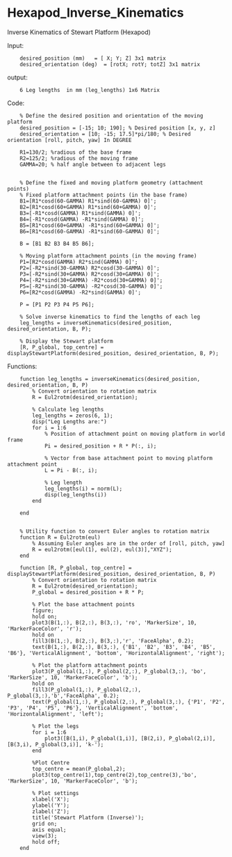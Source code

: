 # Hexapod_Inverse_Kinematics

Inverse Kinematics of Stewart Platform (Hexapod)

Input:  

        desired_position (mm)   = [ X; Y; Z] 3x1 matrix        
        desired_orientation (deg)  = [rotX; rotY; totZ] 3x1 matrix

output:
        
        6 Leg lengths  in mm (leg_lengths) 1x6 Matrix

Code:

        % Define the desired position and orientation of the moving platform
        desired_position = [-15; 10; 190]; % Desired position [x, y, z]
        desired_orientation = [10; -15; 17.5]*pi/180; % Desired orientation [roll, pitch, yaw] In DEGREE
        
        R1=130/2; %radious of the base frame
        R2=125/2; %radious of the moving frame
        GAMMA=20; % half angle between to adjacent legs
        
        
        % Define the fixed and moving platform geometry (attachment points)
        % Fixed platform attachment points (in the base frame)
        B1=[R1*cosd(60-GAMMA) R1*sind(60-GAMMA) 0]'; 
        B2=[R1*cosd(60+GAMMA) R1*sind(60+GAMMA) 0]'; 
        B3=[-R1*cosd(GAMMA) R1*sind(GAMMA) 0]'; 
        B4=[-R1*cosd(GAMMA) -R1*sind(GAMMA) 0]'; 
        B5=[R1*cosd(60+GAMMA) -R1*sind(60+GAMMA) 0]'; 
        B6=[R1*cosd(60-GAMMA) -R1*sind(60-GAMMA) 0]'; 
        
        B = [B1 B2 B3 B4 B5 B6];
        
        % Moving platform attachment points (in the moving frame)
        P1=[R2*cosd(GAMMA) R2*sind(GAMMA) 0]';
        P2=[-R2*sind(30-GAMMA) R2*cosd(30-GAMMA) 0]';
        P3=[-R2*sind(30+GAMMA) R2*cosd(30+GAMMA) 0]';
        P4=[-R2*sind(30+GAMMA) -R2*cosd(30+GAMMA) 0]';
        P5=[-R2*sind(30-GAMMA) -R2*cosd(30-GAMMA) 0]';
        P6=[R2*cosd(GAMMA) -R2*sind(GAMMA) 0]';
        
        P = [P1 P2 P3 P4 P5 P6];
        
        % Solve inverse kinematics to find the lengths of each leg
        leg_lengths = inverseKinematics(desired_position, desired_orientation, B, P);
        
        % Display the Stewart platform
        [R, P_global, top_centre] = displayStewartPlatform(desired_position, desired_orientation, B, P);

        
Functions:


        function leg_lengths = inverseKinematics(desired_position, desired_orientation, B, P)
            % Convert orientation to rotation matrix
            R = Eul2rotm(desired_orientation);
        
            % Calculate leg lengths
            leg_lengths = zeros(6, 1);
            disp("Leg Lengths are:")
            for i = 1:6
                % Position of attachment point on moving platform in world frame
                Pi = desired_position + R * P(:, i);
                
                % Vector from base attachment point to moving platform attachment point
                L = Pi - B(:, i);
                
                % Leg length
                leg_lengths(i) = norm(L);
                disp(leg_lengths(i))
            end
        
        end
        
        
        % Utility function to convert Euler angles to rotation matrix
        function R = Eul2rotm(eul)
            % Assuming Euler angles are in the order of [roll, pitch, yaw]
            R = eul2rotm([eul(1), eul(2), eul(3)],"XYZ");
        end
        
        function [R, P_global, top_centre] = displayStewartPlatform(desired_position, desired_orientation, B, P)
            % Convert orientation to rotation matrix
            R = Eul2rotm(desired_orientation);
            P_global = desired_position + R * P;
        
            % Plot the base attachment points
            figure;
            hold on;
            plot3(B(1,:), B(2,:), B(3,:), 'ro', 'MarkerSize', 10, 'MarkerFaceColor', 'r');
            hold on
            fill3(B(1,:), B(2,:), B(3,:),'r', 'FaceAlpha', 0.2);
            text(B(1,:), B(2,:), B(3,:), {'B1', 'B2', 'B3', 'B4', 'B5', 'B6'}, 'VerticalAlignment', 'bottom', 'HorizontalAlignment', 'right');
        
            % Plot the platform attachment points
            plot3(P_global(1,:), P_global(2,:), P_global(3,:), 'bo', 'MarkerSize', 10, 'MarkerFaceColor', 'b');
            hold on
            fill3(P_global(1,:), P_global(2,:), P_global(3,:),'b','FaceAlpha', 0.2);
            text(P_global(1,:), P_global(2,:), P_global(3,:), {'P1', 'P2', 'P3', 'P4', 'P5', 'P6'}, 'VerticalAlignment', 'bottom', 'HorizontalAlignment', 'left');
        
            % Plot the legs
            for i = 1:6
                plot3([B(1,i), P_global(1,i)], [B(2,i), P_global(2,i)], [B(3,i), P_global(3,i)], 'k-');
            end
        
            %Plot Centre
            top_centre = mean(P_global,2);
            plot3(top_centre(1),top_centre(2),top_centre(3),'bo', 'MarkerSize', 10, 'MarkerFaceColor', 'b');
            
            % Plot settings
            xlabel('X');
            ylabel('Y');
            zlabel('Z');
            title('Stewart Platform (Inverse)');
            grid on;
            axis equal;
            view(3);
            hold off;
        end
